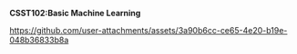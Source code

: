 **CSST102:Basic Machine Learning**

https://github.com/user-attachments/assets/3a90b6cc-ce65-4e20-b19e-048b36833b8a
